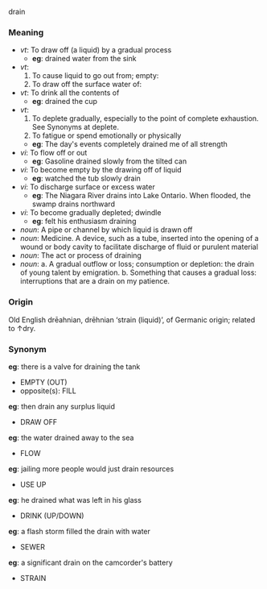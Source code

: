 drain
### Meaning
+ _vt_: To draw off (a liquid) by a gradual process
	+ __eg__: drained water from the sink
+ _vt_: 
   1. To cause liquid to go out from; empty:
   2. To draw off the surface water of:
+ _vt_: To drink all the contents of
	+ __eg__: drained the cup
+ _vt_: 
   1. To deplete gradually, especially to the point of complete exhaustion. See Synonyms at deplete.
   2. To fatigue or spend emotionally or physically
	+ __eg__: The day's events completely drained me of all strength
+ _vi_: To flow off or out
	+ __eg__: Gasoline drained slowly from the tilted can
+ _vi_: To become empty by the drawing off of liquid
	+ __eg__: watched the tub slowly drain
+ _vi_: To discharge surface or excess water
	+ __eg__: The Niagara River drains into Lake Ontario. When flooded, the swamp drains northward
+ _vi_: To become gradually depleted; dwindle
	+ __eg__: felt his enthusiasm draining
+ _noun_: A pipe or channel by which liquid is drawn off
+ _noun_: Medicine. A device, such as a tube, inserted into the opening of a wound or body cavity to facilitate discharge of fluid or purulent material
+ _noun_: The act or process of draining
+ _noun_: 
   a. A gradual outflow or loss; consumption or depletion:
      the drain of young talent by emigration.
   b. Something that causes a gradual loss:
      interruptions that are a drain on my patience.

### Origin

Old English drēahnian, drēhnian ‘strain (liquid)’, of Germanic origin; related to ↑dry.

### Synonym

__eg__: there is a valve for draining the tank

+ EMPTY (OUT)
+ opposite(s): FILL

__eg__: then drain any surplus liquid

+ DRAW OFF

__eg__: the water drained away to the sea

+ FLOW

__eg__: jailing more people would just drain resources

+ USE UP

__eg__: he drained what was left in his glass

+ DRINK (UP/DOWN)

__eg__: a flash storm filled the drain with water

+ SEWER

__eg__: a significant drain on the camcorder's battery

+ STRAIN


